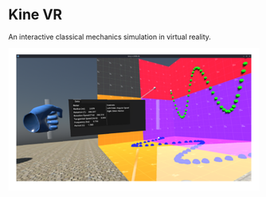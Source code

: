 # Kine VR

An interactive classical mechanics simulation in virtual reality.

![image-alt](https://raw.githubusercontent.com/Kosmonautt/kine_vr/dc8da8ac32c09716ff9f1d58eae9875a42554e49/Screenshots/UCM/screenshot_1.png)
